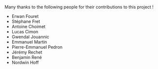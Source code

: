 Many thanks to the following people for their contributions to this project !

- Erwan Fouret
- Stéphane Fret
- Antoine Choimet
- Lucas Cimon
- Gwendal Jouannic
- Emmanuel Martin
- Pierre-Emmanuel Pedron
- Jérémy Rechet
- Benjamin René
- Nordwin Hoff
